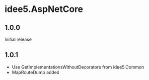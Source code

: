# idee5.AspNetCore
## 1.0.0
Initial release
## 1.0.1
* Use GetImplementationsWithoutDecorators from idee5.Common
* MapRouteDump added